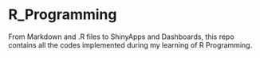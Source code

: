 # R_Programming

From Markdown and .R files to ShinyApps and Dashboards, this repo contains all the codes implemented during my learning of R Programming.


